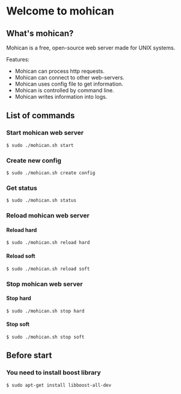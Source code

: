 # Welcome to mohican

## What's mohican?
Mohican is a free, open-source web server made for UNIX systems.

Features:
* Mohican can process http requests.
* Mohican can connect to other web-servers.
* Mohican uses config file to get information.
* Mohican is controlled by command line.
* Mohican writes information into logs.

## List of commands
### Start mohican web server
```
$ sudo ./mohican.sh start
```

### Create new config
```
$ sudo ./mohican.sh create config
```

### Get status
```
$ sudo ./mohican.sh status
```

### Reload mohican web server

#### Reload hard
```
$ sudo ./mohican.sh reload hard
```

#### Reload soft
```
$ sudo ./mohican.sh reload soft
```

### Stop mohican web server

#### Stop hard
```
$ sudo ./mohican.sh stop hard
```

#### Stop soft
```
$ sudo ./mohican.sh stop soft
```

## Before start
### You need to install boost library
```
$ sudo apt-get install libboost-all-dev
```
